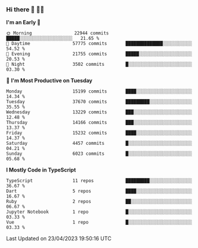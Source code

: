 ### Hi there 👋 🧑‍💻



<!--START_SECTION:waka-->
**I'm an Early 🐤** 

```text
🌞 Morning                22944 commits       █████░░░░░░░░░░░░░░░░░░░░   21.65 % 
🌆 Daytime                57775 commits       ██████████████░░░░░░░░░░░   54.52 % 
🌃 Evening                21755 commits       █████░░░░░░░░░░░░░░░░░░░░   20.53 % 
🌙 Night                  3502 commits        █░░░░░░░░░░░░░░░░░░░░░░░░   03.30 % 
```
📅 **I'm Most Productive on Tuesday** 

```text
Monday                   15199 commits       ████░░░░░░░░░░░░░░░░░░░░░   14.34 % 
Tuesday                  37670 commits       █████████░░░░░░░░░░░░░░░░   35.55 % 
Wednesday                13229 commits       ███░░░░░░░░░░░░░░░░░░░░░░   12.48 % 
Thursday                 14166 commits       ███░░░░░░░░░░░░░░░░░░░░░░   13.37 % 
Friday                   15232 commits       ████░░░░░░░░░░░░░░░░░░░░░   14.37 % 
Saturday                 4457 commits        █░░░░░░░░░░░░░░░░░░░░░░░░   04.21 % 
Sunday                   6023 commits        █░░░░░░░░░░░░░░░░░░░░░░░░   05.68 % 
```


**I Mostly Code in TypeScript** 

```text
TypeScript               11 repos            █████████░░░░░░░░░░░░░░░░   36.67 % 
Dart                     5 repos             ████░░░░░░░░░░░░░░░░░░░░░   16.67 % 
Ruby                     2 repos             ██░░░░░░░░░░░░░░░░░░░░░░░   06.67 % 
Jupyter Notebook         1 repo              █░░░░░░░░░░░░░░░░░░░░░░░░   03.33 % 
Vue                      1 repo              █░░░░░░░░░░░░░░░░░░░░░░░░   03.33 % 
```




 Last Updated on 23/04/2023 19:50:16 UTC
<!--END_SECTION:waka-->


